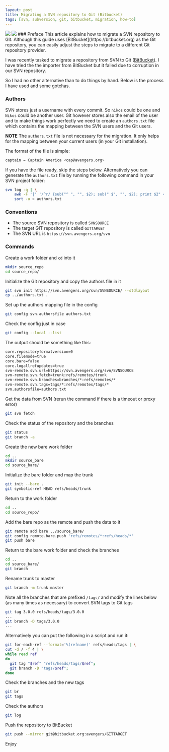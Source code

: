 ```yaml
---
layout: post
title: Migrating a SVN repository to Git (Bitbucket)
tags: [svn, subversion, git, bitbucket, migration, how-to]
---
```


<img class="post-image" src="{{ site.baseurl }}/files/2016-09-29-svn.png" />
<img class="post-image" src="{{ site.baseurl }}/files/2016-09-29-git.jpg" />
### Preface
This article explains how to migrate a SVN repository to Git. Although this guide uses [BitBucket](https://bitbucket.org) as the Git repository, you can easily adjust the steps to migrate to a different Git repository provider.

I was recently tasked to migrate a repository from SVN to Git ([BitBucket](https://bitbucket.org)). I have tried the the importer from BitBucket but it failed due to corruption in our SVN repository.
 
So I had no other alternative than to do things by hand. Below is the process I have used and some gotchas.

### Authors

SVN stores just a username with every commit. So `nikos` could be one and `Nikos` could be another user. Git however stores also the email of the user and to make things work perfectly we need to create an `authors.txt` file which contains the mapping between the SVN users and the Git users.

**NOTE** The `authors.txt` file is not necessary for the migration. It only helps for the mapping between your current users (in your Git installation).

The format of the file is simple:

```bash
captain = Captain America <cap@avengers.org>
```

If you have the file ready, skip the steps below. Alternatively you can generate the `authors.txt` file by running the following command in your SVN project folder: 

```bash
svn log -q | \
    awk -F '|' '/^r/ {sub("^ ", "", $2); sub(" $", "", $2); print $2" = "$2" <"$2">"}' | \
    sort -u > authors.txt
```

### Conventions

* The source SVN repository is called `SVNSOURCE`
* The target GIT repository is called `GITTARGET`
* The SVN URL is `https://svn.avengers.org/svn`

### Commands

Create a work folder and `cd` into it

```bash
mkdir source_repo
cd source_repo/
```

Initialize the Git repository and copy the authors file in it

```bash
git svn init https://svn.avengers.org/svn/SVNSOURCE/ --stdlayout 
cp ../authors.txt .
```

Set up the authors mapping file in the config

```bash
git config svn.authorsfile authors.txt
```

Check the config just in case

```bash
git config --local --list
```

The output should be something like this:

```bash
core.repositoryformatversion=0
core.filemode=true
core.bare=false
core.logallrefupdates=true
svn-remote.svn.url=https://svn.avengers.org/svn/SVNSOURCE
svn-remote.svn.fetch=trunk:refs/remotes/trunk
svn-remote.svn.branches=branches/*:refs/remotes/*
svn-remote.svn.tags=tags/*:refs/remotes/tags/*
svn.authorsfile=authors.txt
```

Get the data from SVN (rerun the command if there is a timeout or proxy error)

```bash
git svn fetch
```

Check the status of the repository and the branches

```bash
git status
git branch -a
```

Create the new bare work folder

```bash
cd ..
mkdir source_bare
cd source_bare/
```

Initialize the bare folder and map the trunk

```bash
git init --bare .
git symbolic-ref HEAD refs/heads/trunk
```

Return to the work folder

```bash
cd ..
cd source_repo/
```

Add the bare repo as the remote and push the data to it

```bash
git remote add bare ../source_bare/
git config remote.bare.push 'refs/remotes/*:refs/heads/*'
git push bare
```

Return to the bare work folder and check the branches

```bash
cd ..
cd source_bare/
git branch
```

Rename trunk to master

```bash
git branch -m trunk master
```

Note all the branches that are prefixed `/tags/` and modify the lines below (as many times as necessary) to convert SVN tags to Git tags

```bash
git tag 3.0.0 refs/heads/tags/3.0.0
...
git branch -D tags/3.0.0
...
```

Alternatively you can put the following in a script and run it:

```bash
git for-each-ref --format='%(refname)' refs/heads/tags | \
cut -d / -f 4 | \
while read ref
do
  git tag "$ref" "refs/heads/tags/$ref";
  git branch -D "tags/$ref";
done
```

Check the branches and the new tags

```bash
git br
git tags
```

Check the authors

```bash
git log
```

Push the repository to BitBucket

```bash
git push --mirror git@bitbucket.org:avengers/GITTARGET
```

Enjoy
